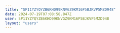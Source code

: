 ```yaml
---
title: "SP11YZYQYZB6KHD99KNVGZ9KM16P5BJKVP5MZD948"
date: 2024-07-19T07:08:58.847Z
user: SP11YZYQYZB6KHD99KNVGZ9KM16P5BJKVP5MZD948
layout: "users"
---
```

    